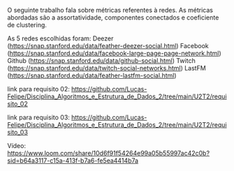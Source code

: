 O seguinte trabalho fala sobre métricas referentes à redes. As métricas abordadas são a assortatividade, componentes conectados e coeficiente de clustering. 

As 5 redes escolhidas foram:
Deezer (https://snap.stanford.edu/data/feather-deezer-social.html)
Facebook (https://snap.stanford.edu/data/facebook-large-page-page-network.html)
Github (https://snap.stanford.edu/data/github-social.html)
Twitch (https://snap.stanford.edu/data/twitch-social-networks.html)
LastFM (https://snap.stanford.edu/data/feather-lastfm-social.html)

link para requisito 02:
https://github.com/Lucas-Felipe/Disciplina_Algoritmos_e_Estrutura_de_Dados_2/tree/main/U2T2/requisito_02

link para requisito 03:
https://github.com/Lucas-Felipe/Disciplina_Algoritmos_e_Estrutura_de_Dados_2/tree/main/U2T2/requisito_03

Vídeo:
https://www.loom.com/share/10d6f91f54264e99a05b55997ac42c0b?sid=b64a3117-c15a-413f-b7a6-fe5ea4414b7a
